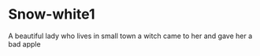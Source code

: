 # Snow-white1
A beautiful lady who lives in small town
a witch came to her and gave her a bad apple
